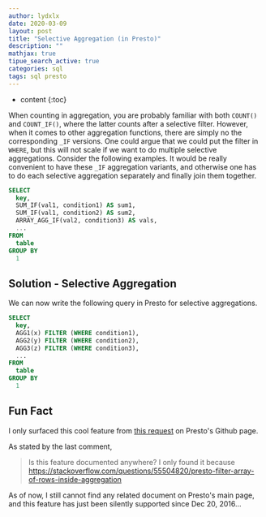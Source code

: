 ```yaml
---
author: lydxlx
date: 2020-03-09
layout: post
title: "Selective Aggregation (in Presto)"
description: ""
mathjax: true
tipue_search_active: true
categories: sql
tags: sql presto 
---
```


* content
{:toc}

When counting in aggregation, you are probably familiar with both `COUNT()` and `COUNT_IF()`,
where the latter counts after a selective filter.
However, when it comes to other aggregation functions, there are simply no the corresponding `_IF` versions.
One could argue that we could put the filter in `WHERE`,
but this will not scale if we want to do multiple selective aggregations.
Consider the following examples.
It would be really convenient to have these `_IF` aggregation variants,
and otherwise one has to do each selective aggregation separately and finally join them together.

```sql
SELECT
  key,
  SUM_IF(val1, condition1) AS sum1,
  SUM_IF(val1, condition2) AS sum2,
  ARRAY_AGG_IF(val2, condition3) AS vals,
  ...
FROM
  table
GROUP BY
  1
```

## Solution - Selective Aggregation
We can now write the following query in Presto for selective aggregations.

```sql
SELECT
  key,
  AGG1(x) FILTER (WHERE condition1),
  AGG2(y) FILTER (WHERE condition2),
  AGG3(z) FILTER (WHERE condition3),
  ...
FROM
  table
GROUP BY 
  1
```

## Fun Fact
I only surfaced this cool feature from [this request](https://github.com/prestodb/presto/issues/5085) on Presto's Github page.

As stated by the last comment,
> Is this feature documented anywhere? I only found it because https://stackoverflow.com/questions/55504820/presto-filter-array-of-rows-inside-aggregation

As of now, I still cannot find any related document on Presto's main page, and this feature has just been silently supported since Dec 20, 2016...
